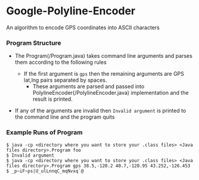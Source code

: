 # Google-Polyline-Encoder
An algorithm to encode GPS coordinates into ASCII characters

### Program Structure
* The Program(<Java files directory>/Program.java) takes command line arguments and parses them according to the following rules
    - If the first argument is `gps` then the remaining arguments are GPS lat,lng pairs separated by spaces. 
        - These arguments are parsed and passed into PolylineEncoder(<Java files directory>/PolylineEncoder.java) implementation and the result is printed.
 
* If any of the arguments are invalid then `Invalid argument` is printed to the command line and the program quits
    
### Example Runs of Program
    $ java -cp <directory where you want to store your .class files> <Java files directory>.Program foo
    $ Invalid argument
    $ java -cp <directory where you want to store your .class files> <Java files directory>.Program gps 38.5,-120.2 40.7,-120.95 43.252,-126.453
    $ _p~iF~ps|U_ulLnnqC_mqNvxq`@
    

    

    



